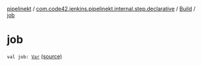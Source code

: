 [pipelinekt](../../index.md) / [com.code42.jenkins.pipelinekt.internal.step.declarative](../index.md) / [Build](index.md) / [job](./job.md)

# job

`val job: `[`Var`](../../com.code42.jenkins.pipelinekt.core.vars/-var/index.md) [(source)](https://github.com/code42/pipelinekt/tree/master/internal/src/main/kotlin/com/code42/jenkins/pipelinekt/internal/step/declarative/Build.kt#L10)